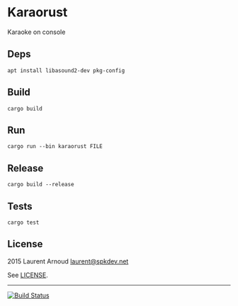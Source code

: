 # Karaorust

Karaoke on console

## Deps

~~~
apt install libasound2-dev pkg-config
~~~

## Build

~~~
cargo build
~~~

## Run

~~~
cargo run --bin karaorust FILE
~~~

## Release

~~~
cargo build --release
~~~

## Tests

~~~
cargo test
~~~

## License

2015 Laurent Arnoud <laurent@spkdev.net>

See [LICENSE](LICENSE).

---
[![Build Status](https://travis-ci.org/spk/karaorust.svg?branch=master)](https://travis-ci.org/spk/karaorust)
